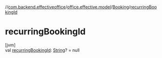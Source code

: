 //[com.backend.effectiveoffice](../../../index.md)/[office.effective.model](../index.md)/[Booking](index.md)/[recurringBookingId](recurring-booking-id.md)

# recurringBookingId

[jvm]\
val [recurringBookingId](recurring-booking-id.md): [String](https://kotlinlang.org/api/latest/jvm/stdlib/kotlin/-string/index.html)? = null
